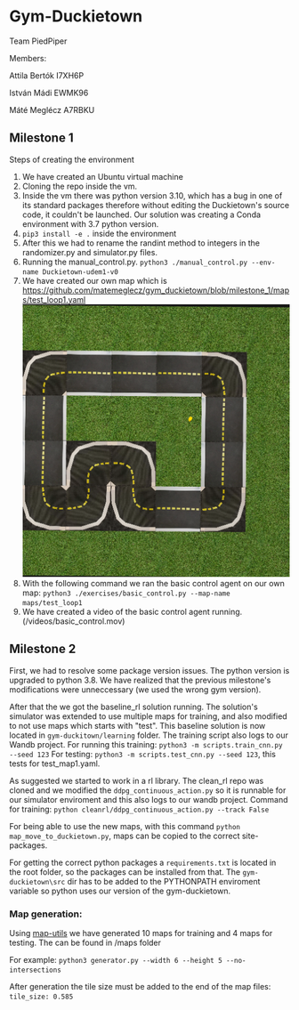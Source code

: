 # Gym-Duckietown 

Team PiedPiper

Members:

Attila Bertók I7XH6P

István Mádi EWMK96

Máté Meglécz A7RBKU

## Milestone 1
Steps of creating the environment

1. We have created an Ubuntu virtual machine
2. Cloning the repo inside the vm.
3. Inside the vm there was python version 3.10, which has a bug in one of its standard packages therefore without editing the Duckietown's source code, it couldn't be launched. Our solution was creating a Conda environment with 3.7 python version.
4. `pip3 install -e .` inside the environment
5. After this we had to rename the randint method to integers in the randomizer.py and simulator.py files.
6. Running the manual_control.py. `python3 ./manual_control.py --env-name Duckietown-udem1-v0`
7. We have created our own map which is https://github.com/matemeglecz/gym_duckietown/blob/milestone_1/maps/test_loop1.yaml
   ![myimage-alt-tag](/images/custom_map.png)
8. With the following command we ran the basic control agent on our own map: `python3 ./exercises/basic_control.py --map-name maps/test_loop1`
9. We have created a video of the basic control agent running. (/videos/basic_control.mov)

## Milestone 2 

First, we had to resolve some package version issues. The python version is upgraded to python 3.8. We have realized that the previous milestone's modifications were unneccessary (we used the wrong gym version).

After that the we got the baseline_rl solution running. The solution's simulator was extended to use multiple maps for training, and also modified to not use maps which starts with "test". This baseline solution is now located in `gym-duckitown/learning` folder. The training script also logs to our Wandb project. For running this training: `python3 -m scripts.train_cnn.py --seed 123` For testing: `python3 -m scripts.test_cnn.py --seed 123`, this tests for test_map1.yaml.

As suggested we started to work in a rl library. The clean_rl repo was cloned and we modified the `ddpg_continuous_action.py` so it is runnable for our simulator enviroment and this also logs to our wandb project. Command for training:
`python cleanrl/ddpg_continuous_action.py --track False`

For being able to use the new maps, with this command `python map_move_to_duckietown.py`, maps can be copied to the correct site-packages.

For getting the correct python packages a `requirements.txt` is located in the root folder, so the packages can be installed from that. The `gym-duckietown\src` dir has to be added to the PYTHONPATH enviroment variable so python uses our version of the gym-duckietown.

### Map generation:

Using [map-utils](https://github.com/duckietown/map-utils) we have generated 10 maps for training and 4 maps for testing. The can be found in /maps folder

For example: ```python3 generator.py --width 6 --height 5 --no-intersections```

After generation the tile size must be added to the end of the map files:
```tile_size: 0.585```
